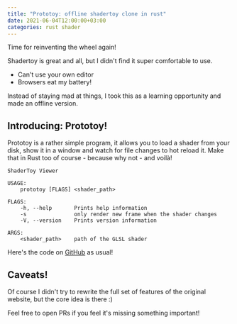 ```yaml
---
title: "Prototoy: offline shadertoy clone in rust"
date: 2021-06-04T12:00:00+03:00
categories: rust shader
---
```


Time for reinventing the wheel again!

Shadertoy is great and all, but I didn't find it super comfortable to use.
* Can't use your own editor
* Browsers eat my battery!

Instead of staying mad at things, I took this as a learning opportunity and made an offline version.

## Introducing: Prototoy!

Prototoy is a rather simple program, it allows you to load a shader from your disk,
show it in a window and watch for file changes to hot reload it.
Make that in Rust too of course - because why not - and voilà!

```
ShaderToy Viewer

USAGE:
    prototoy [FLAGS] <shader_path>

FLAGS:
    -h, --help       Prints help information
    -s               only render new frame when the shader changes
    -V, --version    Prints version information

ARGS:
    <shader_path>    path of the GLSL shader
```

Here's the code on [GitHub](https://github.com/Ryp/prototoy) as usual!

## Caveats!

Of course I didn't try to rewrite the full set of features of the original website,
but the core idea is there :)

Feel free to open PRs if you feel it's missing something important!
